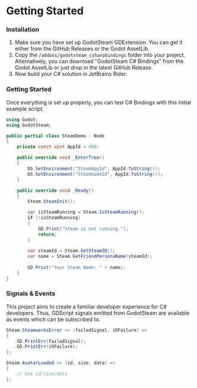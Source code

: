# Getting Started

### Installation

1. Make sure you have set up GodotSteam GDExtension. You can get it either from the GitHub Releases or the Godot AssetLib.
2. Copy the `/addons/godotsteam_csharpbindings` folder into your project. Alternatively, you can download "GodotSteam C# Bindings" from the Godot AssetLib or just drop in the latest GitHub Release.
3. Now build your C# solution in JetBrains Rider.



### Getting Started

Once everything is set up properly, you can test C# Bindings with this initial example script:

```csharp
using Godot;
using GodotSteam;

public partial class SteamDemo : Node
{
	private const uint AppId = 480;

	public override void _EnterTree()
	{
		OS.SetEnvironment("SteamAppId", AppId.ToString());
		OS.SetEnvironment("SteamGameId", AppId.ToString());
	}

	public override void _Ready()
	{
		Steam.SteamInit();

		var isSteamRunning = Steam.IsSteamRunning();
		if (!isSteamRunning)
		{
			GD.Print("Steam is not running.");
			return;
		}
		
		var steamId = Steam.GetSteamID();
		var name = Steam.GetFriendPersonaName(steamId);	
        
		GD.Print("Your Steam Name: " + name);
	}
}
```



### Signals & Events

This project aims to create a familiar developer experience for C# developers. Thus, GDScript signals emitted from GodotSteam are available as events which can be subscribed to.

```csharp
Steam.SteamworksError += (failedSignal, iOFailure) =>
{
    GD.PrintErr(failedSignal);
    GD.PrintErr(iOFailure);
};
```

```csharp
Steam.AvatarLoaded += (id, size, data) =>
{
    // Use id/size/data
};
```
